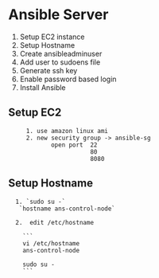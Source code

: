 # Ansible Server 

 1. Setup EC2 instance
 2. Setup Hostname
 3. Create ansibleadminuser
 4. Add user to sudoens file
 5. Generate ssh key
 6. Enable password based login
 7. Install Ansible
 
 
 ## Setup EC2 
    
      
         1. use amazon linux ami
         2. new security group -> ansible-sg
                open port  22
                           80
                           8080
                           
 ## Setup Hostname
    
      1. `sudo su -` 
       `hostname ans-control-node`
    
      2.  edit /etc/hostname
    
        ```
        vi /etc/hostname
        ans-control-node
        
        sudo su -
        ```
